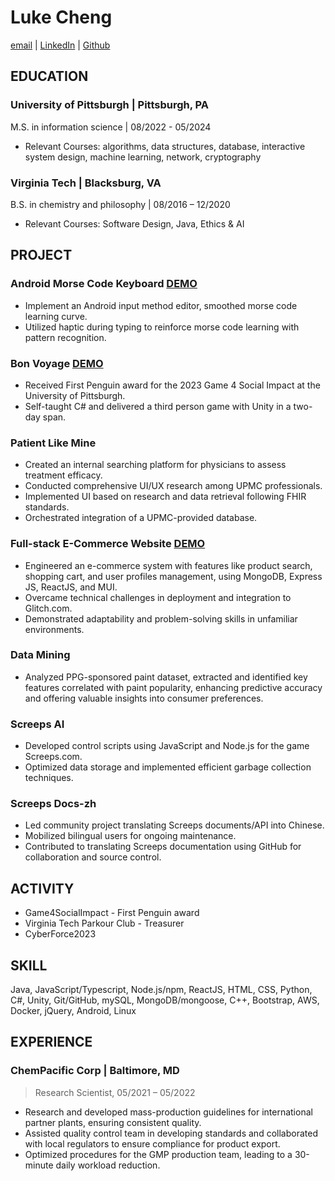 # Luke Cheng

[email](mailto:LukeCheng@pitt.edu) | [LinkedIn](https://www.linkedin.com/in/luke-cheng/) | [Github](https://www.GitHub.com/Lujia-Cheng)


## EDUCATION

### University of Pittsburgh | Pittsburgh, PA

M.S. in information science | 08/2022 - 05/2024

- Relevant Courses: algorithms, data structures, database, interactive system design, machine learning, network, cryptography

### Virginia Tech | Blacksburg, VA

B.S. in chemistry and philosophy | 08/2016 – 12/2020

- Relevant Courses: Software Design, Java, Ethics & AI

## PROJECT

### Android Morse Code Keyboard [DEMO](https://github.com/Lujia-Cheng/MorseCodeIME)

- Implement an Android input method editor, smoothed morse code learning curve.
- Utilized haptic during typing to reinforce morse code learning with pattern recognition.

### Bon Voyage [DEMO](https://itch.io/jam/pitt-games-4-social-impact-2023/rate/2303857)

- Received First Penguin award for the 2023 Game 4 Social Impact at the University of Pittsburgh.
- Self-taught C# and delivered a third person game with Unity in a two-day span.

### Patient Like Mine

- Created an internal searching platform for physicians to assess treatment efficacy.
- Conducted comprehensive UI/UX research among UPMC professionals.
- Implemented UI based on research and data retrieval following FHIR standards.
- Orchestrated integration of a UPMC-provided database.

### Full-stack E-Commerce Website [DEMO](https://glitch.com/@a-plus-team/infsci-2560-final-project)

- Engineered an e-commerce system with features like product search, shopping cart, and user profiles management, using MongoDB, Express JS, ReactJS, and MUI.
- Overcame technical challenges in deployment and integration to Glitch.com.
- Demonstrated adaptability and problem-solving skills in unfamiliar environments.

### Data Mining

- Analyzed PPG-sponsored paint dataset, extracted and identified key features correlated with paint popularity, enhancing predictive accuracy and offering valuable insights into consumer preferences.

### Screeps AI

- Developed control scripts using JavaScript and Node.js for the game Screeps.com.
- Optimized data storage and implemented efficient garbage collection techniques.

### Screeps Docs-zh

- Led community project translating Screeps documents/API into Chinese.
- Mobilized bilingual users for ongoing maintenance.
- Contributed to translating Screeps documentation using GitHub for collaboration and source control.

## ACTIVITY

- Game4SocialImpact - First Penguin award
- Virginia Tech Parkour Club - Treasurer
- CyberForce2023

## SKILL

Java, JavaScript/Typescript, Node.js/npm, ReactJS, HTML, CSS, Python, C#, Unity, Git/GitHub, mySQL, MongoDB/mongoose, C++, Bootstrap, AWS, Docker, jQuery, Android, Linux

## EXPERIENCE

### ChemPacific Corp | Baltimore, MD

> Research Scientist, 05/2021 – 05/2022

- Research and developed mass-production guidelines for international partner plants, ensuring consistent quality.
- Assisted quality control team in developing standards and collaborated with local regulators to ensure compliance for product export.
- Optimized procedures for the GMP production team, leading to a 30-minute daily workload reduction.